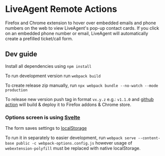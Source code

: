 # LiveAgent Remote Actions

Firefox and Chrome extension to hover over embedded emails and phone numbers on the web to view LiveAgent's pop-up contact cards. If you click on an embedded phone number or email, LiveAgent will automatically create a prefilled ticket/call form.

## Dev guide
Install all dependencies using `npm install`

To run development version run `webpack build`

To create release zip manually, run `npx webpack bundle --no-watch --mode production`

To release new version push tag in format `vx.y.z` e.g.: `v1.1.0` and [github action](.github/workflows/release_build.yml) will build & deploy it to Firefox addons & Chrome store.


### Options screen is using [Svelte](https://svelte.dev/)
The form saves settings to [localStorage](https://developer.mozilla.org/en-US/docs/Web/API/Window/localStorage)

To run it in separately to easier development, run `webpack serve --content-base public -c webpack-options.config.js` however usage of `webextension-polyfill` must be replaced with native localStorage. 